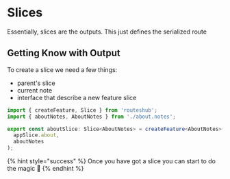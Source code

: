 # Slices

Essentially, slices are the outputs. This just defines the serialized route

## Getting Know with Output

To create a slice we need a few things:

* parent's slice
* current note
* interface that describe a new feature slice

```typescript
import { createFeature, Slice } from 'routeshub';
import { aboutNotes, AboutNotes } from './about.notes';

export const aboutSlice: Slice<AboutNotes> = createFeature<AboutNotes>(
  appSlice.about,
  aboutNotes
);
```

{% hint style="success" %}
Once you have got a slice you can start to do the magic 🎇 
{% endhint %}

